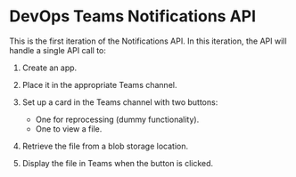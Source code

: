 # DevOps Teams Notifications API

This is the first iteration of the Notifications API. In this iteration, the API will handle a single API call to:

1. Create an app.
2. Place it in the appropriate Teams channel.
3. Set up a card in the Teams channel with two buttons:

   - One for reprocessing (dummy functionality).
   - One to view a file.

4. Retrieve the file from a blob storage location.
5. Display the file in Teams when the button is clicked.

